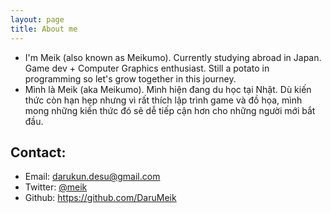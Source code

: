 ```yaml
---
layout: page
title: About me
---
```


- I'm Meik (also known as Meikumo). Currently studying abroad in Japan. Game dev + Computer Graphics enthusiast. Still a potato in programming so let's grow together in this journey.
- Mình là Meik (aka Meikumo). Mình hiện đang du học tại Nhật. Dù kiến thức còn hạn hẹp nhưng vì rất thích lập trình game và đồ họa, mình mong những kiến thức đó sẽ dễ tiếp cận hơn cho những người mới bắt đầu.

## Contact:
- Email: darukun.desu@gmail.com
- Twitter: [@meik](https://x.com/mei_kumo)
- Github: https://github.com/DaruMeik

